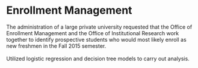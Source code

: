 # Enrollment Management 

The administration of a large private university requested that the Office of Enrollment Management and the Office of Institutional Research work together to identify prospective students who would most likely enroll as new freshmen in the Fall 2015 semester. 
<br>
<br>
Utilized logistic regression and decision tree models to carry out analysis.
